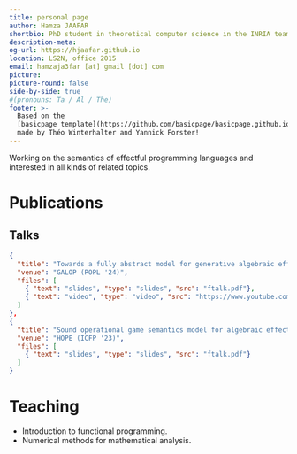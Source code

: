```yaml
---
title: personal page
author: Hamza JAAFAR 
shortbio: PhD student in theoretical computer science in the INRIA team [Gallinette](https://gallinette.gitlabpages.inria.fr/website/) under the supervision of Guilhem JABER.
description-meta: 
og-url: https://hjaafar.github.io
location: LS2N, office 2015
email: hamzaja3far [at] gmail [dot] com
picture: 
picture-round: false
side-by-side: true
#(pronouns: Ta / Al / The)
footer: >-
  Based on the
  [basicpage template](https://github.com/basicpage/basicpage.github.io) 
  made by Théo Winterhalter and Yannick Forster!
---
```


Working on the semantics of effectful programming languages and interested in all kinds of related topics.

# Publications

## Talks

``` json {.papers}
{
  "title": "Towards a fully abstract model for generative algebraic effects and handlers",
  "venue": "GALOP (POPL '24)",
  "files": [
    { "text": "slides", "type": "slides", "src": "ftalk.pdf"},
    { "text": "video", "type": "video", "src": "https://www.youtube.com/watch?v=tF9Y5GxJpmc"}
  ]
},
{
  "title": "Sound operational game semantics model for algebraic effects and handlers",
  "venue": "HOPE (ICFP '23)",
  "files": [
    { "text": "slides", "type": "slides", "src": "ftalk.pdf"}
  ]
}

```


# Teaching
- Introduction to functional programming.
- Numerical methods for mathematical analysis.
